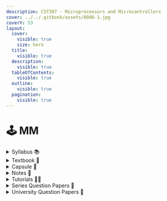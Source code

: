 ```yaml
---
description: CST307 - Microprocessors and Microcontrollers
cover: ../../.gitbook/assets/8086-1.jpg
coverY: 53
layout:
  cover:
    visible: true
    size: hero
  title:
    visible: true
  description:
    visible: true
  tableOfContents:
    visible: true
  outline:
    visible: true
  pagination:
    visible: true
---
```


# 🕹️ MM

<details>

<summary>Syllabus 📚</summary>

[CST307](https://drive.google.com/file/d/1bkdsCDr-ntD8uTUbIpFx07ylAbf4ANZc/view?usp=drive_link)👈

</details>

<details>

<summary>Textbook 📖</summary>

[MM Textbook](https://drive.google.com/drive/folders/15z-8pHdugQVf1jnsxD4CdhrUdssZM8Ex?usp=drive_link)👈

</details>

<details>

<summary>Capsule 💊</summary>

[MM Short Notes](https://drive.google.com/drive/folders/16TDSe7uXt8FgRjwoQCGFvOmuIUIXtvuY?usp=drive_link) 👈

</details>

<details>

<summary>Notes 📒</summary>

[MM Notes](https://drive.google.com/drive/folders/1tb-OdvPoevix88zF8tfE4M1NRvMkiZqK?usp=drive_link)👈

</details>

<details>

<summary>Tutorials 🧑‍🏫</summary>

[Microprocessor 8086 - Engineering Funda](https://youtube.com/playlist?list=PLgwJf8NK-2e4oAeDid0hwuiol_RJdscrp\&feature=shared) 👈

[KTU\_CST307 Microprocessors and Microcontrollers - RBK Classes](https://youtube.com/playlist?list=PLIbXsCgitKL-_-VjmxkDMylk6uY11ZTn7\&feature=shared) 👈

[MICROPROCESSORS AND MICROCONTROLLERS - S5 - EDULINE CSE KNOWLEDGE SHARING PLATFORM](https://youtube.com/playlist?list=PLI74-7rtCb9AnN3Cdj2Y-OtniR6KcS1IP\&feature=shared)👈

</details>

<details>

<summary>Series Question Papers 📃</summary>

[MM Series QPs](https://drive.google.com/drive/folders/1mqB5NqGKaw9-Qf0n0GutGeXZDC6ezizK)👈

</details>

<details>

<summary>University Question Papers 📄</summary>

[MM PYQs](https://drive.google.com/drive/folders/1UWuJh749NWVb2HTiYMIrZuSxkRMu2jzI?usp=sharing) 👈

</details>
